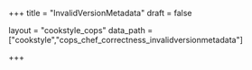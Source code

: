 +++
title = "InvalidVersionMetadata"
draft = false

layout = "cookstyle_cops"
data_path = ["cookstyle","cops_chef_correctness_invalidversionmetadata"]

+++

<!-- The content of this page is automatically generated from the
cops_chef_correctness_invalidversionmetadata.yml file in github.com/chef/cookstyle/blob/master/docs-chef-io/data/cookstyle/. -->
